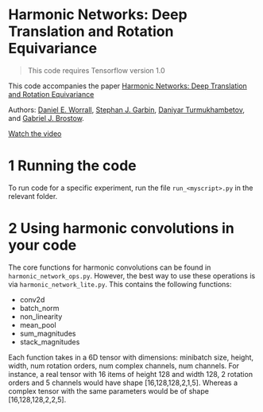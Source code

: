 # Harmonic Networks: Deep Translation and Rotation Equivariance

> This code requires Tensorflow version 1.0

This code accompanies the paper [Harmonic Networks: Deep Translation and Rotation Equivariance](https://arxiv.org/abs/1612.04642)

Authors: [Daniel E. Worrall](http://www0.cs.ucl.ac.uk/staff/D.Worrall/), [Stephan J. Garbin](http://stephangarbin.com/), [Daniyar Turmukhambetov](http://www0.cs.ucl.ac.uk/staff/d.turmukhambetov/), and [Gabriel J. Brostow](http://www0.cs.ucl.ac.uk/staff/G.Brostow/).

[Watch the video](https://www.youtube.com/watch?v=qoWAFBYOtoU&feature=youtu.be)

# 1 Running the code
To run code for a specific experiment, run the file `run_<myscript>.py` in the relevant folder.

# 2 Using harmonic convolutions in your code
The core functions for harmonic convolutions can be found in ```harmonic_network_ops.py```. However, the best way to use these operations is via ```harmonic_network_lite.py```. This contains the following functions:

- conv2d
- batch_norm
- non_linearity
- mean_pool
- sum_magnitudes
- stack_magnitudes

Each function takes in a 6D tensor with dimensions: minibatch size, height, width, num rotation orders, num complex channels, num channels. For instance, a real tensor with 16 items of height 128 and width 128, 2 rotation orders and 5 channels would have shape [16,128,128,2,1,5]. Whereas a complex tensor with the same parameters would be of shape [16,128,128,2,2,5].

